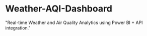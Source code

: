 # Weather-AQI-Dashboard
"Real-time Weather and Air Quality Analytics using Power BI + API integration."

